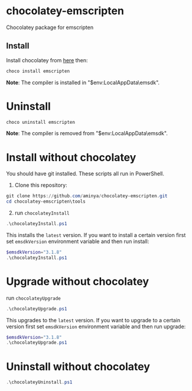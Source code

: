 # chocolatey-emscripten
 Chocolatey package for emscripten

## Install
Install chocolatey from [here](https://chocolatey.org/install) then:
```ps1
choco install emscripten
```

**Note**: The compiler is installed in "$env:LocalAppData\emsdk".

# Uninstall
```ps1
choco uninstall emscripten
```

**Note**: The compiler is removed from "$env:LocalAppData\emsdk".

# Install without chocolatey
You should have git installed. These scripts all run in PowerShell.

1) Clone this repository:
```ps1
git clone https://github.com/aminya/chocolatey-emscripten.git
cd chocolatey-emscripten\tools
```

2) run `chocolateyInstall`
```ps1
.\chocolateyInstall.ps1
```

This installs the `latest` version. If you want to install a certain version first set `emsdkVersion` environment variable and then run install:
```ps1
$emsdkVersion="3.1.8"
.\chocolateyInstall.ps1
```

# Upgrade without chocolatey

run `chocolateyUpgrade`
```ps1
.\chocolateyUpgrade.ps1
```

This upgrades to the `latest` version. If you want to upgrade to a certain version first set `emsdkVersion` environment variable and then run upgrade:
```ps1
$emsdkVersion="3.1.8"
.\chocolateyUpgrade.ps1
```

# Uninstall without chocolatey
```ps1
.\chocolateyUninstall.ps1
```
